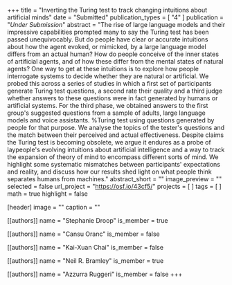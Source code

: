 +++
title = "Inverting the Turing test to track changing intuitions about artificial minds"
date = "Submitted"
publication_types = [ "4" ]
publication = "_Under Submission_"
abstract = "The rise of large language models and their impressive capabilities prompted many to say the Turing test has been passed unequivocably. But do people have clear or accurate intuitions about how the agent evoked, or mimicked, by a large language model differs from an actual human? How do people conceive of the inner states of artificial agents, and of how these differ from the mental states of natural agents? One way to get at these intuitions is to explore how people interrogate systems to decide whether they are natural or artificial. We probed this across a series of studies in which a first set of participants generate Turing test questions, a second rate their quality and a third judge whether answers to these questions were in fact generated by humans or artificial systems. For the third phase, we obtained answers to the first group's suggested questions from a sample of adults, large language models and voice assistants. %Turing test using questions generated by people for that purpose. We analyse the topics of the tester's questions and the match between their perceived and actual effectiveness. Despite claims the Turing test is becoming obsolete, we argue it endures as a probe of laypeople's evolving intuitions about artificial intelligence and a way to track the expansion of theory of mind to encompass different sorts of mind. We highlight some systematic mismatches between participants' expectations and reality, and discuss how our results shed light on what people think separates humans from machines."
abstract_short = ""
image_preview = ""
selected = false
url_project = "https://osf.io/43cf5/"
projects = [ ]
tags = [ ]
math = true
highlight = false

[header]
image = ""
caption = ""

[[authors]]
name = "Stephanie Droop"
is_member = true

[[authors]]
name = "Cansu Oranc"
is_member = false

[[authors]]
name = "Kai-Xuan Chai"
is_member = false

[[authors]]
name = "Neil R. Bramley"
is_member = true

[[authors]]
name = "Azzurra Ruggeri"
is_member = false
+++

